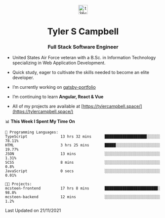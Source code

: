 <p align="center">
<a href="https://www.linkedin.com/in/t36campbell" target="blank"><img align="center" src="https://ik.imagekit.io/t36campbell/Portfolio/linkedin.png.original_m8bbGgPh6.png" alt="t36campbell" height="30" width="30" /></a>
</p>
<h1 align="center">Tyler S Campbell</h1>
<h3 align="center">Full Stack Software Engineer</h3>

* United States Air Force veteran with a B.Sc. in Information Technology specializing in Web Application Development. 

* Quick study, eager to cultivate the skills needed to become an elite developer.

* I’m currently working on [gatsby-portfolio](https://github.com/t36campbell/gatsby-portfolio)

* I’m continuing to learn **Angular, React & Vue**

* All of my projects are available at [https://tylercampbell.space/](https://tylercampbell.space/)

<!--START_SECTION:waka-->
📊 **This Week I Spent My Time On** 

```text
💬 Programming Languages: 
TypeScript               13 hrs 32 mins      ███████████████████░░░░░░   78.11% 
HTML                     3 hrs 25 mins       █████░░░░░░░░░░░░░░░░░░░░   19.77% 
JSON                     13 mins             ░░░░░░░░░░░░░░░░░░░░░░░░░   1.31% 
SCSS                     8 mins              ░░░░░░░░░░░░░░░░░░░░░░░░░   0.8% 
JavaScript               0 secs              ░░░░░░░░░░░░░░░░░░░░░░░░░   0.01%

🐱‍💻 Projects: 
mcsteen-frontend         17 hrs 8 mins       ████████████████████████░   98.8% 
mcsteen-backend          12 mins             ░░░░░░░░░░░░░░░░░░░░░░░░░   1.2%

```


 Last Updated on 21/11/2021
<!--END_SECTION:waka-->
